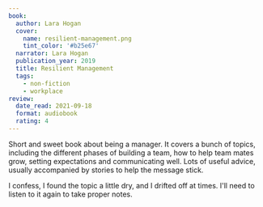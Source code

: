 ```yaml
---
book:
  author: Lara Hogan
  cover:
    name: resilient-management.png
    tint_color: '#b25e67'
  narrator: Lara Hogan
  publication_year: 2019
  title: Resilient Management
  tags:
    - non-fiction
    - workplace
review:
  date_read: 2021-09-18
  format: audiobook
  rating: 4
---
```


Short and sweet book about being a manager.
It covers a bunch of topics, including the different phases of building a team, how to help team mates grow, setting expectations and communicating well.
Lots of useful advice, usually accompanied by stories to help the message stick.

I confess, I found the topic a little dry, and I drifted off at times.
I'll need to listen to it again to take proper notes.